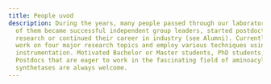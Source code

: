 ```yaml
---
title: People uvod
description: During the years, many people passed through our laboratory. Some
  of them became successful independent group leaders, started postdoctoral
  research or continued their career in industry (see Alumni). Currently, we
  work on four major research topics and employ various techniques using modern
  instrumentation. Motivated Bachelor or Master students, PhD students, and
  Postdocs that are eager to work in the fascinating field of aminoacyl-tRNA
  synthetases are always welcome.
---
```

